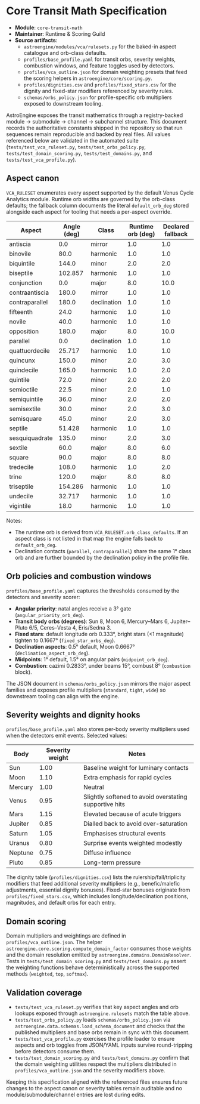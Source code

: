 # Core Transit Math Specification

- **Module**: `core-transit-math`
- **Maintainer**: Runtime & Scoring Guild
- **Source artifacts**:
  - `astroengine/modules/vca/rulesets.py` for the baked-in aspect catalogue and orb-class defaults.
  - `profiles/base_profile.yaml` for transit orbs, severity weights, combustion windows, and feature toggles used by detectors.
  - `profiles/vca_outline.json` for domain weighting presets that feed the scoring helpers in `astroengine/core/scoring.py`.
  - `profiles/dignities.csv` and `profiles/fixed_stars.csv` for the dignity and fixed-star modifiers referenced by severity rules.
  - `schemas/orbs_policy.json` for profile-specific orb multipliers exposed to downstream tooling.

AstroEngine exposes the transit mathematics through a registry-backed module → submodule → channel → subchannel structure. This document records the authoritative constants shipped in the repository so that run sequences remain reproducible and backed by real files. All values referenced below are validated in the automated suite (`tests/test_vca_ruleset.py`, `tests/test_orbs_policy.py`, `tests/test_domain_scoring.py`, `tests/test_domains.py`, and `tests/test_vca_profile.py`).

## Aspect canon

`VCA_RULESET` enumerates every aspect supported by the default Venus Cycle Analytics module. Runtime orb widths are governed by the orb-class defaults; the fallback column documents the literal `default_orb_deg` stored alongside each aspect for tooling that needs a per-aspect override.

| Aspect | Angle (deg) | Class | Runtime orb (deg) | Declared fallback |
| --- | --- | --- | --- | --- |
| antiscia | 0.0 | mirror | 1.0 | 1.0 |
| binovile | 80.0 | harmonic | 1.0 | 1.0 |
| biquintile | 144.0 | minor | 2.0 | 2.0 |
| biseptile | 102.857 | harmonic | 1.0 | 1.0 |
| conjunction | 0.0 | major | 8.0 | 10.0 |
| contraantiscia | 180.0 | mirror | 1.0 | 1.0 |
| contraparallel | 180.0 | declination | 1.0 | 1.0 |
| fifteenth | 24.0 | harmonic | 1.0 | 1.0 |
| novile | 40.0 | harmonic | 1.0 | 1.0 |
| opposition | 180.0 | major | 8.0 | 10.0 |
| parallel | 0.0 | declination | 1.0 | 1.0 |
| quattuordecile | 25.717 | harmonic | 1.0 | 1.0 |
| quincunx | 150.0 | minor | 2.0 | 3.0 |
| quindecile | 165.0 | harmonic | 1.0 | 2.0 |
| quintile | 72.0 | minor | 2.0 | 2.0 |
| semioctile | 22.5 | minor | 2.0 | 1.0 |
| semiquintile | 36.0 | minor | 2.0 | 2.0 |
| semisextile | 30.0 | minor | 2.0 | 3.0 |
| semisquare | 45.0 | minor | 2.0 | 3.0 |
| septile | 51.428 | harmonic | 1.0 | 1.0 |
| sesquiquadrate | 135.0 | minor | 2.0 | 3.0 |
| sextile | 60.0 | major | 8.0 | 6.0 |
| square | 90.0 | major | 8.0 | 8.0 |
| tredecile | 108.0 | harmonic | 1.0 | 2.0 |
| trine | 120.0 | major | 8.0 | 8.0 |
| triseptile | 154.286 | harmonic | 1.0 | 1.0 |
| undecile | 32.717 | harmonic | 1.0 | 1.0 |
| vigintile | 18.0 | harmonic | 1.0 | 1.0 |

Notes:

- The runtime orb is derived from `VCA_RULESET.orb_class_defaults`. If an aspect class is not listed in that map the engine falls back to `default_orb_deg`.
- Declination contacts (`parallel`, `contraparallel`) share the same 1° class orb and are further bounded by the declination policy in the profile file.

## Orb policies and combustion windows

`profiles/base_profile.yaml` captures the thresholds consumed by the detectors and severity scorer:

- **Angular priority**: natal angles receive a 3° gate (`angular_priority_orb_deg`).
- **Transit body orbs (degrees)**: Sun 8, Moon 6, Mercury–Mars 6, Jupiter–Pluto 6/5, Ceres–Vesta 4, Eris/Sedna 3.
- **Fixed stars**: default longitude orb 0.333°, bright stars (<1 magnitude) tighten to 0.1667° (`fixed_star_orbs_deg`).
- **Declination aspects**: 0.5° default, Moon 0.6667° (`declination_aspect_orb_deg`).
- **Midpoints**: 1° default, 1.5° on angular pairs (`midpoint_orb_deg`).
- **Combustion**: cazimi 0.2833°, under beams 15°, combust 8° (`combustion` block).

The JSON document in `schemas/orbs_policy.json` mirrors the major aspect families and exposes profile multipliers (`standard`, `tight`, `wide`) so downstream tooling can align with the engine.

## Severity weights and dignity hooks

`profiles/base_profile.yaml` also stores per-body severity multipliers used when the detectors emit events. Selected values:

| Body | Severity weight | Notes |
| --- | --- | --- |
| Sun | 1.00 | Baseline weight for luminary contacts |
| Moon | 1.10 | Extra emphasis for rapid cycles |
| Mercury | 1.00 | Neutral |
| Venus | 0.95 | Slightly softened to avoid overstating supportive hits |
| Mars | 1.15 | Elevated because of acute triggers |
| Jupiter | 0.85 | Dialled back to avoid over-saturation |
| Saturn | 1.05 | Emphasises structural events |
| Uranus | 0.80 | Surprise events weighted modestly |
| Neptune | 0.75 | Diffuse influence |
| Pluto | 0.85 | Long-term pressure |

The dignity table (`profiles/dignities.csv`) lists the rulership/fall/triplicity modifiers that feed additional severity multipliers (e.g., benefic/malefic adjustments, essential dignity bonuses). Fixed-star bonuses originate from `profiles/fixed_stars.csv`, which includes longitude/declination positions, magnitudes, and default orbs for each entry.

## Domain scoring

Domain multipliers and weightings are defined in `profiles/vca_outline.json`. The helper `astroengine.core.scoring.compute_domain_factor` consumes those weights and the domain resolution emitted by `astroengine.domains.DomainResolver`. Tests in `tests/test_domain_scoring.py` and `tests/test_domains.py` assert the weighting functions behave deterministically across the supported methods (`weighted`, `top`, `softmax`).

## Validation coverage

- `tests/test_vca_ruleset.py` verifies that key aspect angles and orb lookups exposed through `astroengine.rulesets` match the table above.
- `tests/test_orbs_policy.py` loads `schemas/orbs_policy.json` via `astroengine.data.schemas.load_schema_document` and checks that the published multipliers and base orbs remain in sync with this document.
- `tests/test_vca_profile.py` exercises the profile loader to ensure aspects and orb toggles from JSON/YAML inputs survive round-tripping before detectors consume them.
- `tests/test_domain_scoring.py` and `tests/test_domains.py` confirm that the domain weighting utilities respect the multipliers distributed in `profiles/vca_outline.json` and the severity modifiers above.

Keeping this specification aligned with the referenced files ensures future changes to the aspect canon or severity tables remain auditable and no module/submodule/channel entries are lost during edits.
